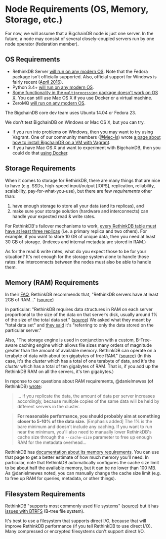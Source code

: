 # Node Requirements (OS, Memory, Storage, etc.)

For now, we will assume that a BigchainDB node is just one server. In the future, a node may consist of several closely-coupled servers run by one node operator (federation member).


## OS Requirements

* RethinkDB Server [will run on any modern OS](https://www.rethinkdb.com/docs/install/). Note that the Fedora package isn't officially supported. Also, official support for Windows is fairly recent ([April 2016](https://rethinkdb.com/blog/2.3-release/)).
* Python 3.4+ [will run on any modern OS](https://docs.python.org/3.4/using/index.html).
* [Some functionality in the `multiprocessing` package doesn't work on OS X](https://docs.python.org/3.4/library/multiprocessing.html#multiprocessing.Queue.qsize). You can still use Mac OS X if you use Docker or a virtual machine.
* ZeroMQ [will run on any modern OS](http://zeromq.org/area:download).

The BigchainDB core dev team uses Ubuntu 14.04 or Fedora 23.

We don't test BigchainDB on Windows or Mac OS X, but you can try.

* If you run into problems on Windows, then you may want to try using Vagrant. One of our community members ([@Mec-Is](https://github.com/Mec-iS)) wrote [a page about how to install BigchainDB on a VM with Vagrant](https://gist.github.com/Mec-iS/b84758397f1b21f21700).
* If you have Mac OS X and want to experiment with BigchainDB, then you could do that [using Docker](run-with-docker.html).


## Storage Requirements

When it comes to storage for RethinkDB, there are many things that are nice to have (e.g. SSDs, high-speed input/output [IOPS], replication, reliability, scalability, pay-for-what-you-use), but there are few _requirements_ other than:

1. have enough storage to store all your data (and its replicas), and
2. make sure your storage solution (hardware and interconnects) can handle your expected read & write rates.

For RethinkDB's failover mechanisms to work, [every RethinkDB table must have at least three replicas](https://rethinkdb.com/docs/failover/) (i.e. a primary replica and two others). For example, if you want to store 10 GB of unique data, then you need at least 30 GB of storage. (Indexes and internal metadata are stored in RAM.)

As for the read & write rates, what do you expect those to be for your situation? It's not enough for the storage system alone to handle those rates: the interconnects between the nodes must also be able to handle them.


## Memory (RAM) Requirements

In their [FAQ](https://rethinkdb.com/faq/), RethinkDB recommends that, "RethinkDB servers have at least 2GB of RAM..." ([source](https://rethinkdb.com/faq/))

In particular: "RethinkDB requires data structures in RAM on each server proportional to the size of the data on that server’s disk, usually around 1% of the size of the total data set." ([source](https://rethinkdb.com/limitations/)) We asked what they meant by "total data set" and [they said](https://github.com/rethinkdb/rethinkdb/issues/5902#issuecomment-230860607) it's "referring to only the data stored on the particular server."

Also, "The storage engine is used in conjunction with a custom, B-Tree-aware caching engine which allows file sizes many orders of magnitude greater than the amount of available memory. RethinkDB can operate on a terabyte of data with about ten gigabytes of free RAM." ([source](https://www.rethinkdb.com/docs/architecture/)) (In this case, it's the _cluster_ which has a total of one terabyte of data, and it's the _cluster_ which has a total of ten gigabytes of RAM. That is, if you add up the RethinkDB RAM on all the servers, it's ten gigabytes.)

In reponse to our questions about RAM requirements, @danielmewes (of RethinkDB) [wrote](https://github.com/rethinkdb/rethinkdb/issues/5902#issuecomment-230860607):

> ... If you replicate the data, the amount of data per server increases accordingly, because multiple copies of the same data will be held by different servers in the cluster.

> **For reasonable performance, you should probably aim at something closer to 5-10% of the data size.** [Emphasis added] The 1% is the bare minimum and doesn't include any caching. If you want to run near the minimum, you'll also need to manually lower RethinkDB's cache size through the `--cache-size` parameter to free up enough RAM for the metadata overhead...

RethinkDB has [documentation about its memory requirements](https://rethinkdb.com/docs/memory-usage/). You can use that page to get a better estimate of how much memory you'll need. In particular, note that RethinkDB automatically configures the cache size limit to be about half the available memory, but it can be no lower than 100 MB. As @danielmewes noted, you can manually change the cache size limit (e.g. to free up RAM for queries, metadata, or other things).


## Filesystem Requirements

RethinkDB "supports most commonly used file systems" ([source](https://www.rethinkdb.com/docs/architecture/)) but it has [issues with BTRFS](https://github.com/rethinkdb/rethinkdb/issues/2781) (B-tree file system).

It's best to use a filesystem that supports direct I/O, because that will improve RethinkDB performance (if you tell RethinkDB to use direct I/O). Many compressed or encrypted filesystems don't support direct I/O.
